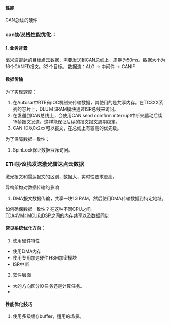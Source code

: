 #### 性能

CAN总线的硬件



### can协议栈性能优化：
#### 1. 业务背景
毫米波雷达的目标点云数据，需要发送到CAN总线上，周期为50ms。数据大小为16个CANFD报文。32个目标。
数据流：ALG -> 中间件 -> CANIF

#### 数据传输
为了实现速度：
1. 在Autosar中RTE有IOC机制来传输数据，其使用的是共享内存。在TC3XX系列的芯片上，DLUM SRAM模块通过ISR总线来访问。
2. 在发送到CAN总线上，会使用CAN send comfirm interrupt中断来启动后续15帧报文发送。这样能保证后续的报文报文周期稳定。
3. CAN ID以0x2xx可以报文，在总线上有较高的优先级。


为了保障数据一致性：
1. SpinLock保证数据互斥访问。


### ETH协议栈发送激光雷达点云数据

激光报文和雷达报文的区别，数据大，实时性要求更高。

异构架构对数据传输的影响

1. DMA报文数据传输，共享一块1G RAM，然后使用DMA传输数据到特定地址。


如何确保数据一致性？在这种不同CPU之间。   
[TDA4VM: MCU和DSP之间的内存共享以及数据同步](https://e2echina.ti.com/support/processors/f/processors-forum/794513/tda4vm-mcu-dsp)



#### 常见系统优化方向：

1. 使用硬件特性
- 使用DMA内存
- 使用专用加速硬件HSM加密模块
- ISR中断

2. 软件层面
- 大的方向区分IO任务还是计算任务。
- 




#### 性能优化技巧

1. 使用多级缓存buffer，适用的场景。





